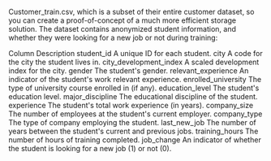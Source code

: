 
Customer_train.csv, which is a subset of their entire customer dataset, 
so you can create a proof-of-concept of a much more efficient storage solution. 
The dataset contains anonymized student information, and whether they were looking for a new job or not during training:

Column	                     Description
student_id	                 A unique ID for each student.
city	                       A code for the city the student lives in.
city_development_index	     A scaled development index for the city.
gender	                     The student's gender.
relevant_experience	         An indicator of the student's work relevant experience.
enrolled_university	         The type of university course enrolled in (if any).
education_level	             The student's education level.
major_discipline	           The educational discipline of the student.
experience	                 The student's total work experience (in years).
company_size	               The number of employees at the student's current employer.
company_type	               The type of company employing the student.
last_new_job	               The number of years between the student's current and previous jobs.
training_hours	             The number of hours of training completed.
job_change	                 An indicator of whether the student is looking for a new job (1) or not (0).
